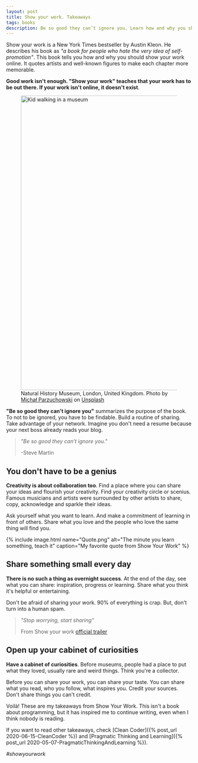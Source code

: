 ```yaml
---
layout: post
title: Show your work. Takeaways
tags: books
description: Be so good they can’t ignore you. Learn how and why you should show your work
---
```


Show your work is a New York Times bestseller by Austin Kleon. He describes his book as _"a book for people who hate the very idea of self-promotion"_. This book tells you how and why you should show your work online. It quotes artists and well-known figures to make each chapter more memorable.

**Good work isn't enough. "Show your work" teaches that your work has to be out there. If your work isn't online, it doesn't exist**.

<figure>
<img src="https://source.unsplash.com/BNvk1zqEAjc/800x400" width="800" alt="Kid walking in a museum" />

<figcaption>Natural History Museum, London, United Kingdom. <span>Photo by <a href="https://unsplash.com/@mparzuchowski?utm_source=unsplash&amp;utm_medium=referral&amp;utm_content=creditCopyText">Michał Parzuchowski</a> on <a href="https://unsplash.com/s/photos/museum?utm_source=unsplash&amp;utm_medium=referral&amp;utm_content=creditCopyText">Unsplash</a></span></figcaption>
</figure>

**"Be so good they can't ignore you"** summarizes the purpose of the book. To not to be ignored, you have to be findable. Build a routine of sharing. Take advantage of your network. Imagine you don't need a resume because your next boss already reads your blog.

> _"Be so good they can’t ignore you."_
> 
> -Steve Martin

## You don't have to be a genius

**Creativity is about collaboration too**. Find a place where you can share your ideas and flourish your creativity. Find your creativity circle or scenius. Famous musicians and artists were surrounded by other artists to share, copy, acknowledge and sparkle their ideas.

Ask yourself what you want to learn. And make a commitment of learning in front of others. Share what you love and the people who love the same thing will find you.

{% include image.html name="Quote.png" alt="The minute you learn something, teach it" caption="My favorite quote from Show Your Work" %}

## Share something small every day

**There is no such a thing as overnight success**. At the end of the day, see what you can share: inspiration, progress or learning. Share what you think it's helpful or entertaining.

Don't be afraid of sharing your work. 90% of everything is crap. But, don't turn into a human spam.

> _"Stop worrying, start sharing"_
>
> From Show your work [official trailer](https://austinkleon.com/show-your-work/)

## Open up your cabinet of curiosities

**Have a cabinet of curiosities**. Before museums, people had a place to put what they loved, usually rare and weird things. Think you're a collector.

Before you can share your work, you can share your taste. You can share what you read, who you follow, what inspires you. Credit your sources. Don't share things you can't credit.

Voilà! These are my takeaways from Show Your Work. This isn't a book about programming, but it has inspired me to continue writing, even when I think nobody is reading.

If you want to read other takeaways, check [Clean Coder]({% post_url 2020-06-15-CleanCoder %}) and [Pragmatic Thinking and Learning]({% post_url 2020-05-07-PragmaticThinkingAndLearning %}).

_#showyourwork_